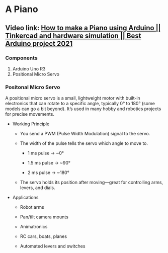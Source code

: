 # A Piano

## Video link: [How to make a Piano using Arduino || Tinkercad and hardware simulation || Best Arduino project 2021](https://www.youtube.com/watch?v=_tsl8B3Mrdg&list=PLWqnlHhsmcI4eBDLBtaZs16XZq0WL1SlP&index=32)

### Components
1. Arduino Uno R3
2. Positional Micro Servo

### Positonal Micro Servo

A positional micro servo is a small, lightweight motor with built-in electronics that can rotate to a specific angle, typically 0° to 180° (some models can go a bit beyond). It’s used in many hobby and robotics projects for precise movements.

 - Working Principle
   - You send a PWM (Pulse Width Modulation) signal to the servo.
   - The width of the pulse tells the servo which angle to move to.

     - 1 ms pulse → ~0°

     - 1.5 ms pulse → ~90°

     - 2 ms pulse → ~180°

   - The servo holds its position after moving—great for controlling arms, levers, and dials.


 - Applications
   - Robot arms

   - Pan/tilt camera mounts

   - Animatronics

   - RC cars, boats, planes

   - Automated levers and switches



